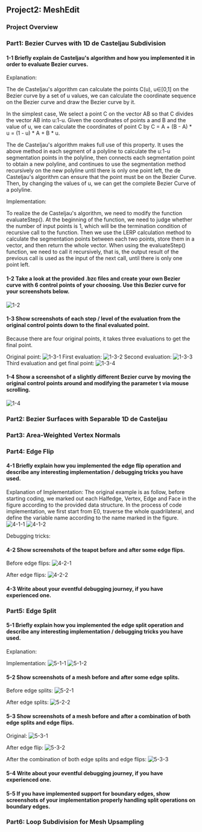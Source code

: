 ## Project2: MeshEdit

<!-- You can use the [editor on GitHub](https://github.com/ZJUHSY/cs284a_hw2_webpage/edit/main/README.md) to maintain and preview the content for your website in Markdown files.

Whenever you commit to this repository, GitHub Pages will run [Jekyll](https://jekyllrb.com/) to rebuild the pages in your site, from the content in your Markdown files. -->

### Project Overview

### Part1: Bezier Curves with 1D de Casteljau Subdivision
#### 1-1 Briefly explain de Casteljau's algorithm and how you implemented it in order to evaluate Bezier curves.
Explanation:  

The de Casteljau's algorithm can calculate the points C(u), u∈[0,1] on the Bezier curve by a set of u values, we can calculate the coordinate sequence on the Bezier curve and draw the Bezier curve by it.  

In the simplest case, We select a point C on the vector AB so that C divides the vector AB into u:1-u. Given the coordinates of points a and B and the value of u, we can calculate the coordinates of point C by C = A + (B - A) * u = (1 - u) * A + B * u.  

The de Casteljau's algorithm makes full use of this property. It uses the above method in each segment of a polyline to calculate the u:1-u segmentation points in the polyline, then connects each segmentation point to obtain a new polyline, and continues to use the segmentation method recursively on the new polyline until there is only one point left, the de Casteljau's algorithm can ensure that the point must be on the Bezier Curve. Then, by changing the values of u, we can get the complete Bezier Curve of a polyline.

Implementation:

To realize the de Casteljau's algorithm, we need to modify the function evaluateStep(). At the beginning of the function, we need to judge whether the number of input points is 1, which will be the termination condition of recursive call to the function. Then we use the LERP calculation method to calculate the segmentation points between each two points, store them in a vector, and then return the whole vector. When using the evaluateStep() function, we need to call it recursively, that is, the output result of the previous call is used as the input of the next call, until there is only one point left.

#### 1-2 Take a look at the provided .bzc files and create your own Bezier curve with 6 control points of your choosing. Use this Bezier curve for your screenshots below.

![1-2](/pic/1-2.png)
#### 1-3 Show screenshots of each step / level of the evaluation from the original control points down to the final evaluated point.
Because there are four original points, it takes three evaluations to get the final point.

Original point:
![1-3-1](/pic/1-3-1.png)
First evaluation:
![1-3-2](/pic/1-3-2.png)
Second evaluation:
![1-3-3](/pic/1-3-3.png)
Third evaluation and get final point:
![1-3-4](/pic/1-3-4.png)
#### 1-4 Show a screenshot of a slightly different Bezier curve by moving the original control points around and modifying the parameter t via mouse scrolling.
![1-4](/pic/1-4.png)
### Part2: Bezier Surfaces with Separable 1D de Casteljau

### Part3: Area-Weighted Vertex Normals

### Part4: Edge Flip
#### 4-1 Briefly explain how you implemented the edge flip operation and describe any interesting implementation / debugging tricks you have used.
Explanation of Implementation:
The original example is as follow, before starting coding, we marked out each Halfedge, Vertex, Edge and Face in the figure according to the provided data structure. In the process of code implementation, we first start from E0, traverse the whole quadrilateral, and define the variable name according to the name marked in the figure.
![4-1-1](/pic/4-1-1.png)
![4-1-2](/pic/4-1-2.png)

Debugging tricks:


#### 4-2 Show screenshots of the teapot before and after some edge flips.
Before edge flips:
![4-2-1](/pic/4-2-1.png)

After edge flips:
![4-2-2](/pic/4-2-2.png)

#### 4-3 Write about your eventful debugging journey, if you have experienced one.

### Part5: Edge Split
#### 5-1 Briefly explain how you implemented the edge split operation and describe any interesting implementation / debugging tricks you have used.
Explanation:

Implementation:
![5-1-1](/pic/5-1-1.png)
![5-1-2](/pic/5-1-2.png)
#### 5-2 Show screenshots of a mesh before and after some edge splits.
Before edge splits:
![5-2-1](/pic/5-2-1.png)

After edge splits:
![5-2-2](/pic/5-2-2.png)



#### 5-3 Show screenshots of a mesh before and after a combination of both edge splits and edge flips.
Original:
![5-3-1](/pic/5-3-1.png)

After edge flip:
![5-3-2](/pic/5-3-2.png)

After the combination of both edge splits and edge flips:
![5-3-3](/pic/5-3-3.png)
#### 5-4 Write about your eventful debugging journey, if you have experienced one.

#### 5-5 If you have implemented support for boundary edges, show screenshots of your implementation properly handling split operations on boundary edges.

### Part6: Loop Subdivision for Mesh Upsampling

<!-- Markdown is a lightweight and easy-to-use syntax for styling your writing. It includes conventions for

```markdown
Syntax highlighted code block

# Header 1
## Header 2
### Header 3

- Bulleted
- List

1. Numbered
2. List

**Bold** and _Italic_ and `Code` text

[Link](url) and ![Image](src)
```

For more details see [Basic writing and formatting syntax](https://docs.github.com/en/github/writing-on-github/getting-started-with-writing-and-formatting-on-github/basic-writing-and-formatting-syntax).

### Jekyll Themes

Your Pages site will use the layout and styles from the Jekyll theme you have selected in your [repository settings](https://github.com/ZJUHSY/cs284a_hw2_webpage/settings/pages). The name of this theme is saved in the Jekyll `_config.yml` configuration file.

### Support or Contact

Having trouble with Pages? Check out our [documentation](https://docs.github.com/categories/github-pages-basics/) or [contact support](https://support.github.com/contact) and we’ll help you sort it out.
 -->

